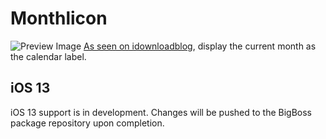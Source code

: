 # Monthlicon
![Preview Image](https://i.imgur.com/b0ujgLZ.jpg)
[As seen on idownloadblog](https://www.idownloadblog.com/2018/05/31/monthlicon/), display the current month as the calendar label.

## iOS 13
iOS 13 support is in development. Changes will be pushed to the BigBoss package repository upon completion.
